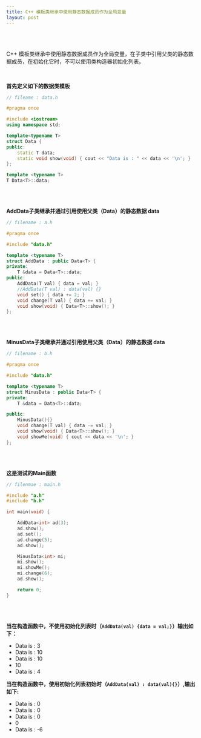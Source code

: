 ```yaml
---
title: C++ 模板类继承中使用静态数据成员作为全局变量
layout: post
---
```


<br/>
<br/>

C++ 模板类继承中使用静态数据成员作为全局变量，在子类中引用父类的静态数据成员，在初始化它时，不可以使用类构造器初始化列表。

<br/>

**首先定义如下的数据类模板**

```cpp
// fileame : data.h

#pragma once

#include <iostream>
using namespace std;

template<typename T>
struct Data {
public:
    static T data;
    static void show(void) { cout << "Data is : " << data << '\n'; }
};

template <typename T>
T Data<T>::data;

```

<br/>
<br/>

**AddData子类继承并通过引用使用父类（Data）的静态数据 data**  
```cpp
// filename : a.h

#pragma once

#include "data.h"

template <typename T>
struct AddData : public Data<T> {
private:
    T &data = Data<T>::data;
public:
    AddData(T val) { data = val; }  
    //AddData(T val) : data(val) {}
    void set() { data += 2; }
    void change(T val) { data += val; }
    void show(void) { Data<T>::show(); }
};

```

<br/>
<br/>

**MinusData子类继承并通过引用使用父类（Data）的静态数据 data**  
```cpp
// filename : b.h

#pragma once

#include "data.h"

template <typename T>
struct MinusData : public Data<T> {
private:
    T &data = Data<T>::data;

public:
    MinusData(){}
    void change(T val) { data -= val; }
    void show(void) { Data<T>::show(); }
    void showMe(void) { cout << data << '\n'; }
};

```
<br/>
<br/>

**这是测试的Main函数**
```cpp
// filenmae : main.h

#include "a.h"
#include "b.h"

int main(void) {

    AddData<int> ad(3);
    ad.show();
    ad.set();
    ad.change(5);
    ad.show();

    MinusData<int> mi;
    mi.show();
    mi.showMe();
    mi.change(6);
    ad.show();

    return 0;
}

```

<br/>
<br/>

**当在构造函数中，不使用初始化列表时（`AddData(val) {data = val;}`）输出如下：**
* Data is : 3
* Data is : 10
* Data is : 10
* 10
* Data is : 4


**当在构造函数中，使用初始化列表初始时（`AddData(val) : data(val){}`）,输出如下:**  
* Data is : 0
* Data is : 0
* Data is : 0
* 0
* Data is : -6